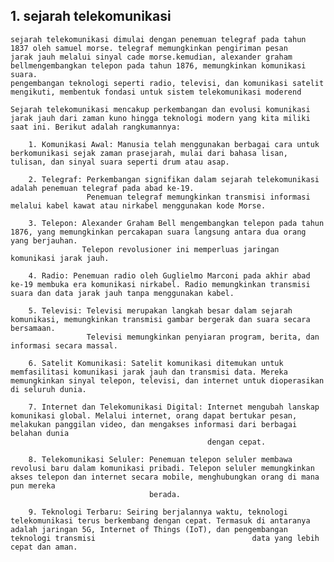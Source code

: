 ---
---
## 1. sejarah telekomunikasi 
    sejarah telekomunikasi dimulai dengan penemuan telegraf pada tahun 1837 oleh samuel morse. telegraf memungkinkan pengiriman pesan
    jarak jauh melalui sinyal cade morse.kemudian, alexander graham bellmengembangkan telepon pada tahun 1876, memungkinkan komunikasi suara.
    pengembangan teknologi seperti radio, televisi, dan komunikasi satelit mengikuti, membentuk fondasi untuk sistem telekomunikasi moderend
    
    Sejarah telekomunikasi mencakup perkembangan dan evolusi komunikasi jarak jauh dari zaman kuno hingga teknologi modern yang kita miliki saat ini. Berikut adalah rangkumannya:

        1. Komunikasi Awal: Manusia telah menggunakan berbagai cara untuk berkomunikasi sejak zaman prasejarah, mulai dari bahasa lisan, tulisan, dan sinyal suara seperti drum atau asap.

        2. Telegraf: Perkembangan signifikan dalam sejarah telekomunikasi adalah penemuan telegraf pada abad ke-19. 
                     Penemuan telegraf memungkinkan transmisi informasi melalui kabel kawat atau nirkabel menggunakan kode Morse.

        3. Telepon: Alexander Graham Bell mengembangkan telepon pada tahun 1876, yang memungkinkan percakapan suara langsung antara dua orang yang berjauhan. 
                    Telepon revolusioner ini memperluas jaringan komunikasi jarak jauh.

        4. Radio: Penemuan radio oleh Guglielmo Marconi pada akhir abad ke-19 membuka era komunikasi nirkabel. Radio memungkinkan transmisi suara dan data jarak jauh tanpa menggunakan kabel.

        5. Televisi: Televisi merupakan langkah besar dalam sejarah komunikasi, memungkinkan transmisi gambar bergerak dan suara secara bersamaan. 
                     Televisi memungkinkan penyiaran program, berita, dan informasi secara massal.

        6. Satelit Komunikasi: Satelit komunikasi ditemukan untuk memfasilitasi komunikasi jarak jauh dan transmisi data. Mereka memungkinkan sinyal telepon, televisi, dan internet untuk dioperasikan di seluruh dunia.

        7. Internet dan Telekomunikasi Digital: Internet mengubah lanskap komunikasi global. Melalui internet, orang dapat bertukar pesan, melakukan panggilan video, dan mengakses informasi dari berbagai belahan dunia 
                                                dengan cepat.

        8. Telekomunikasi Seluler: Penemuan telepon seluler membawa revolusi baru dalam komunikasi pribadi. Telepon seluler memungkinkan akses telepon dan internet secara mobile, menghubungkan orang di mana pun mereka 
                                   berada.

        9. Teknologi Terbaru: Seiring berjalannya waktu, teknologi telekomunikasi terus berkembang dengan cepat. Termasuk di antaranya adalah jaringan 5G, Internet of Things (IoT), dan pengembangan teknologi transmisi                                   data yang lebih cepat dan aman.

